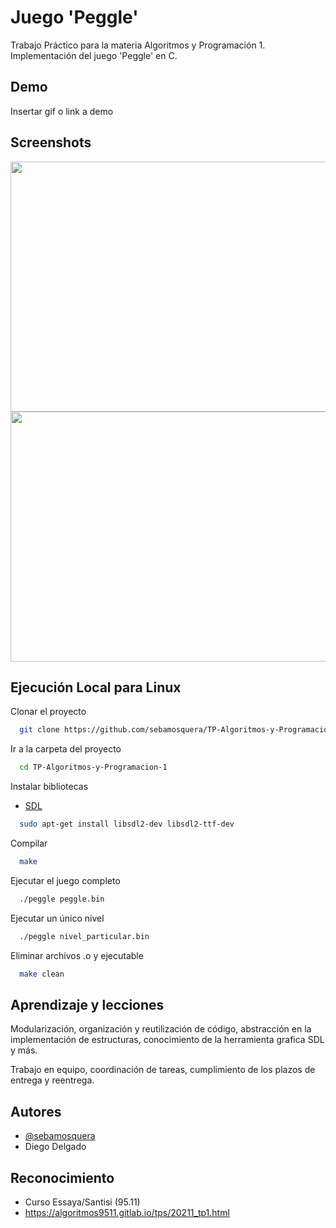 
# Juego 'Peggle'

Trabajo Práctico para la materia Algoritmos y Programación 1. 
Implementación del juego 'Peggle' en C.

## Demo

Insertar gif o link a demo
  
## Screenshots

<div display:"flex">
  <img src="https://user-images.githubusercontent.com/67401008/131229641-04363b91-afba-4887-a39c-4f4d1e223352.png" width="533" height="400">
  <img src="https://user-images.githubusercontent.com/67401008/131229725-c5ed4656-e458-4ede-a6ee-9fe58ca9d6e2.png" width="533" height="400">
</div>

## Ejecución Local para Linux

Clonar el proyecto
```bash
  git clone https://github.com/sebamosquera/TP-Algoritmos-y-Programacion-1
```

Ir a la carpeta del proyecto
```bash
  cd TP-Algoritmos-y-Programacion-1
```

Instalar bibliotecas

- [SDL](http://www.libsdl.org/)
```bash
  sudo apt-get install libsdl2-dev libsdl2-ttf-dev
```

Compilar

```bash
  make
```

Ejecutar el juego completo

```bash
  ./peggle peggle.bin
```

Ejecutar un único nivel

```bash
  ./peggle nivel_particular.bin
```

Eliminar archivos .o y ejecutable

```bash
  make clean
```

  
## Aprendizaje y lecciones

Modularización, organización y reutilización de código, abstracción en la implementación de estructuras, conocimiento de la herramienta grafica SDL y más.

Trabajo en equipo, coordinación de tareas, cumplimiento de los plazos de entrega y reentrega.
## Autores

- [@sebamosquera](https://www.github.com/sebamosquera)
- Diego Delgado

## Reconocimiento

 - Curso Essaya/Santisi (95.11)
 - https://algoritmos9511.gitlab.io/tps/20211_tp1.html
